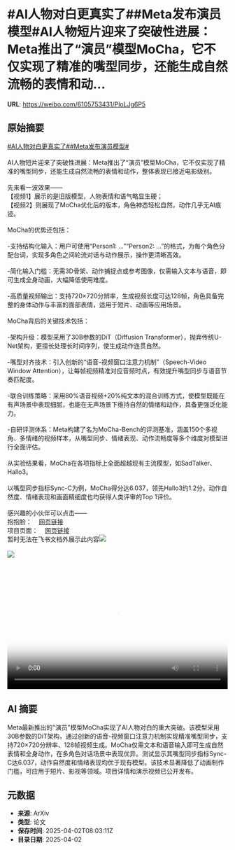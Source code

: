 # #AI人物对白更真实了##Meta发布演员模型#AI人物短片迎来了突破性进展：Meta推出了“演员”模型MoCha，它不仅实现了精准的嘴型同步，还能生成自然流畅的表情和动...

**URL**: https://weibo.com/6105753431/PloLJg6P5

## 原始摘要

<a href="https://m.weibo.cn/search?containerid=231522type%3D1%26t%3D10%26q%3D%23AI%E4%BA%BA%E7%89%A9%E5%AF%B9%E7%99%BD%E6%9B%B4%E7%9C%9F%E5%AE%9E%E4%BA%86%23&amp;extparam=%23AI%E4%BA%BA%E7%89%A9%E5%AF%B9%E7%99%BD%E6%9B%B4%E7%9C%9F%E5%AE%9E%E4%BA%86%23" data-hide=""><span class="surl-text">#AI人物对白更真实了#</span></a><a href="https://m.weibo.cn/search?containerid=231522type%3D1%26t%3D10%26q%3D%23Meta%E5%8F%91%E5%B8%83%E6%BC%94%E5%91%98%E6%A8%A1%E5%9E%8B%23&amp;extparam=%23Meta%E5%8F%91%E5%B8%83%E6%BC%94%E5%91%98%E6%A8%A1%E5%9E%8B%23" data-hide=""><span class="surl-text">#Meta发布演员模型#</span></a><br><br>AI人物短片迎来了突破性进展：Meta推出了“演员”模型MoCha，它不仅实现了精准的嘴型同步，还能生成自然流畅的表情和动作，整体表现已接近电影级别。<br><br>先来看一波效果——<br>【视频1】展示的是旧版模型，人物表情和语气略显生硬；<br>【视频2】则展现了MoCha优化后的版本，角色神态轻松自然，动作几乎无AI痕迹。<br><br>MoCha的优势还包括：<br><br>-支持结构化输入：用户可使用“Person1: …”“Person2: …”的格式，为每个角色分配台词，实现多角色之间轮流对话与动作展示，操作更清晰高效。<br><br>-简化输入门槛：无需3D骨架、动作捕捉点或参考图像，仅需输入文本与语音，即可生成全身动画，大幅降低使用难度。<br><br>-高质量视频输出：支持720×720分辨率，生成视频长度可达128帧，角色具备完整的身体动作与丰富的面部表情，适用于短片、动画等应用场景。<br><br>MoCha背后的关键技术包括：<br><br>-架构升级：模型采用了30B参数的DiT（Diffusion Transformer），抛弃传统U-Net架构，更擅长处理长时间序列，使生成动作连贯自然。<br><br>-嘴型对齐技术：引入创新的“语音-视频窗口注意力机制”（Speech-Video Window Attention），让每帧视频精准对应音频时点，有效提升嘴型同步与语音节奏匹配度。<br><br>-联合训练策略：采用80%语音视频+20%纯文本的混合训练方式，使模型既能在有声场景中表现细腻，也能在无声场景下维持自然的情绪和动作，具备更强泛化能力。<br><br>-自研评测体系：Meta构建了名为MoCha-Bench的评测基准，涵盖150个多视角、多情绪的视频样本，从嘴型同步、情绪表现、动作流畅度等多个维度对模型进行全面评估。<br><br>从实验结果看，MoCha在各项指标上全面超越现有主流模型，如SadTalker、Hallo3。<br><br>以嘴型同步指标Sync-C为例，MoCha得分达6.037，领先Hallo3约1.2分。动作自然度、情绪表现和画面精细度也均获得人类评审的Top 1评价。<br><br>感兴趣的小伙伴可以点击——<br>抱抱脸：<a href="https://weibo.cn/sinaurl?u=https%3A%2F%2Fhuggingface.co%2Fpapers%2F2503.23307" data-hide=""><span class="url-icon"><img style="width: 1rem;height: 1rem" src="https://h5.sinaimg.cn/upload/2015/09/25/3/timeline_card_small_web_default.png" referrerpolicy="no-referrer"></span><span class="surl-text">网页链接</span></a><br>项目页面：<a href="https://weibo.cn/sinaurl?u=https%3A%2F%2Fcongwei1230.github.io%2FMoCha%2F" data-hide=""><span class="url-icon"><img style="width: 1rem;height: 1rem" src="https://h5.sinaimg.cn/upload/2015/09/25/3/timeline_card_small_web_default.png" referrerpolicy="no-referrer"></span><span class="surl-text">网页链接</span></a><br>暂时无法在飞书文档外展示此内容<img style="" src="https://tvax1.sinaimg.cn/large/006Fd7o3ly1i02hdud1ywj310y0k0751.jpg" referrerpolicy="no-referrer"><br><br><img style="" src="https://tvax3.sinaimg.cn/large/006Fd7o3ly1i02hdvdn9dj310y0k0wff.jpg" referrerpolicy="no-referrer"><br><br><br clear="both"><div style="clear: both"></div><video controls="controls" poster="https://tvax2.sinaimg.cn/orj480/006Fd7o3ly1i02hdug4l4j310y0k0751.jpg" style="width: 100%"><source src="https://f.video.weibocdn.com/o0/NmoinWNylx08n9MKvrtS01041200oiZw0E010.mp4?label=mp4_720p&amp;template=1330x720.25.0&amp;ori=0&amp;ps=1CwnkDw1GXwCQx&amp;Expires=1743584569&amp;ssig=sZ6hZRFgxW&amp;KID=unistore,video"><source src="https://f.video.weibocdn.com/o0/KrxfHfzxlx08n9MIaKSk01041200cCnp0E010.mp4?label=mp4_hd&amp;template=884x480.25.0&amp;ori=0&amp;ps=1CwnkDw1GXwCQx&amp;Expires=1743584569&amp;ssig=rHO69aAIbN&amp;KID=unistore,video"><source src="https://f.video.weibocdn.com/o0/akBaUhialx08n9MHVXVS010412008tA40E010.mp4?label=mp4_ld&amp;template=664x360.25.0&amp;ori=0&amp;ps=1CwnkDw1GXwCQx&amp;Expires=1743584569&amp;ssig=rENd7F%2BFPQ&amp;KID=unistore,video"><p>视频无法显示，请前往<a href="https://video.weibo.com/show?fid=1034%3A5151000152178711" target="_blank" rel="noopener noreferrer">微博视频</a>观看。</p></video>

## AI 摘要

Meta最新推出的"演员"模型MoCha实现了AI人物对白的重大突破。该模型采用30B参数的DiT架构，通过创新的语音-视频窗口注意力机制实现精准嘴型同步，支持720×720分辨率、128帧视频生成。MoCha仅需文本和语音输入即可生成自然表情和全身动作，在多角色对话场景中表现优异。测试显示其嘴型同步指标Sync-C达6.037，动作自然度和情绪表现均优于现有模型。该技术显著降低了动画制作门槛，可应用于短片、影视等领域。项目详情和演示视频已公开发布。

## 元数据

- **来源**: ArXiv
- **类型**: 论文
- **保存时间**: 2025-04-02T08:03:11Z
- **目录日期**: 2025-04-02
